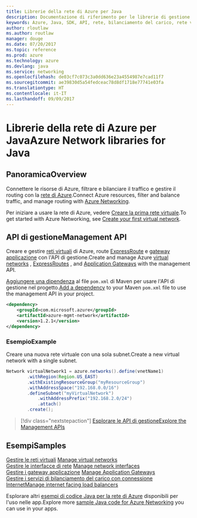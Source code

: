 ```yaml
---
title: Librerie della rete di Azure per Java
description: Documentazione di riferimento per le librerie di gestione della rete di Azure per Java
keywords: Azure, Java, SDK, API, rete, bilanciamento del carico, rete virtuale, subnet
author: rloutlaw
ms.author: routlaw
manager: douge
ms.date: 07/20/2017
ms.topic: reference
ms.prod: azure
ms.technology: azure
ms.devlang: java
ms.service: networking
ms.openlocfilehash: de03cf7c073c3a0dd636e23a4554987e7cad11f7
ms.sourcegitcommit: ae39830d5a54fedceac78d8df1718e77741e03fa
ms.translationtype: HT
ms.contentlocale: it-IT
ms.lasthandoff: 09/09/2017
---
```

# <a name="azure-network-libraries-for-java"></a><span data-ttu-id="b5d81-104">Librerie della rete di Azure per Java</span><span class="sxs-lookup"><span data-stu-id="b5d81-104">Azure Network libraries for Java</span></span>

## <a name="overview"></a><span data-ttu-id="b5d81-105">Panoramica</span><span class="sxs-lookup"><span data-stu-id="b5d81-105">Overview</span></span>

<span data-ttu-id="b5d81-106">Connettere le risorse di Azure, filtrare e bilanciare il traffico e gestire il routing con la [rete di Azure](/azure/networking/networking-overview).</span><span class="sxs-lookup"><span data-stu-id="b5d81-106">Connect Azure resources, filter and balance traffic, and manage routing with [Azure Networking](/azure/networking/networking-overview).</span></span>

<span data-ttu-id="b5d81-107">Per iniziare a usare la rete di Azure, vedere [Creare la prima rete virtuale](/azure/virtual-network/virtual-network-get-started-vnet-subnet).</span><span class="sxs-lookup"><span data-stu-id="b5d81-107">To get started with Azure Networking, see [Create your first virtual network](/azure/virtual-network/virtual-network-get-started-vnet-subnet).</span></span>

## <a name="management-api"></a><span data-ttu-id="b5d81-108">API di gestione</span><span class="sxs-lookup"><span data-stu-id="b5d81-108">Management API</span></span>

<span data-ttu-id="b5d81-109">Creare e gestire [reti virtuali](/azure/virtual-network/virtual-networks-overview) di Azure, route [ExpressRoute](/azure/expressroute/) e [gateway applicazione](/azure/application-gateway/) con l'API di gestione.</span><span class="sxs-lookup"><span data-stu-id="b5d81-109">Create and manage Azure [virtual networks](/azure/virtual-network/virtual-networks-overview) , [ExpressRoutes](/azure/expressroute/) , and [Application Gateways](/azure/application-gateway/) with the management API.</span></span>

<span data-ttu-id="b5d81-110">[Aggiungere una dipendenza](https://maven.apache.org/guides/getting-started/index.html#How_do_I_use_external_dependencies) al file `pom.xml` di Maven per usare l'API di gestione nel progetto.</span><span class="sxs-lookup"><span data-stu-id="b5d81-110">[Add a dependency](https://maven.apache.org/guides/getting-started/index.html#How_do_I_use_external_dependencies) to your Maven `pom.xml` file to use the management API in your project.</span></span>  

```XML
<dependency>
    <groupId>com.microsoft.azure</groupId>
    <artifactId>azure-mgmt-network</artifactId>
    <version>1.2.1</version>
</dependency>
```   

### <a name="example"></a><span data-ttu-id="b5d81-111">Esempio</span><span class="sxs-lookup"><span data-stu-id="b5d81-111">Example</span></span>

<span data-ttu-id="b5d81-112">Creare una nuova rete virtuale con una sola subnet.</span><span class="sxs-lookup"><span data-stu-id="b5d81-112">Create a new virtual network with a single subnet.</span></span>

```java
Network virtualNetwork1 = azure.networks().define(vnetName1)
        .withRegion(Region.US_EAST)
        .withExistingResourceGroup("myResourceGroup")
        .withAddressSpace("192.168.0.0/16")
        .defineSubnet("myVirtualNetwork")
            .withAddressPrefix("192.168.2.0/24")
            .attach()
        .create();
```

> [!div class="nextstepaction"]
> [<span data-ttu-id="b5d81-113">Esplorare le API di gestione</span><span class="sxs-lookup"><span data-stu-id="b5d81-113">Explore the Management APIs</span></span>](/java/api/overview/azure/networking/managementapi)

## <a name="samples"></a><span data-ttu-id="b5d81-114">Esempi</span><span class="sxs-lookup"><span data-stu-id="b5d81-114">Samples</span></span>

<span data-ttu-id="b5d81-115">[Gestire le reti virtuali](https://github.com/Azure-Samples/network-java-manage-virtual-network) </span><span class="sxs-lookup"><span data-stu-id="b5d81-115">[Manage virtual networks](https://github.com/Azure-Samples/network-java-manage-virtual-network) </span></span>  
<span data-ttu-id="b5d81-116">[Gestire le interfacce di rete](https://github.com/Azure-Samples/network-java-manage-network-interface) </span><span class="sxs-lookup"><span data-stu-id="b5d81-116">[Manage network interfaces](https://github.com/Azure-Samples/network-java-manage-network-interface) </span></span>  
<span data-ttu-id="b5d81-117">[Gestire i gateway applicazione](https://github.com/Azure-Samples/application-gateway-java-manage-simple-application-gateways) </span><span class="sxs-lookup"><span data-stu-id="b5d81-117">[Manage Application Gateways](https://github.com/Azure-Samples/application-gateway-java-manage-simple-application-gateways) </span></span>  
[<span data-ttu-id="b5d81-118">Gestire i servizi di bilanciamento del carico con connessione Internet</span><span class="sxs-lookup"><span data-stu-id="b5d81-118">Manage internet facing load balancers</span></span>](https://github.com/Azure-Samples/network-java-manage-internet-facing-load-balancers)   

<span data-ttu-id="b5d81-119">Esplorare altri [esempi di codice Java per la rete di Azure](https://azure.microsoft.com/resources/samples/?platform=java&term=network) disponibili per l'uso nelle app.</span><span class="sxs-lookup"><span data-stu-id="b5d81-119">Explore more [sample Java code for Azure Networking](https://azure.microsoft.com/resources/samples/?platform=java&term=network) you can use in your apps.</span></span>
